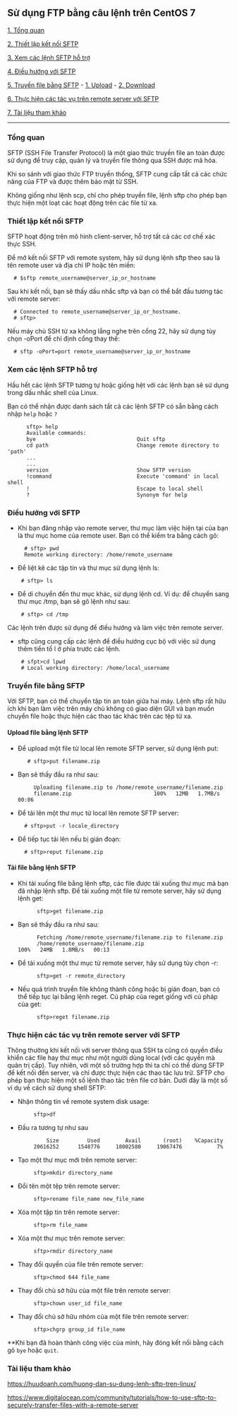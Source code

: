 ## Sử dụng FTP bằng câu lệnh trên CentOS 7
[1. Tổng quan](#about)

[2. Thiết lập kết nối SFTP](#set-connection)

[3. Xem các lệnh SFTP hỗ trợ](#help)

[4. Điều hướng với SFTP](#control)

[5. Truyền file bằng SFTP](#tranfer)
      - [1. Upload](#upload)
      - [2. Download](#download)

[6. Thực hiện các tác vụ trên remote server với SFTP](#action)

[7. Tài liệu tham khảo](#referent)

___

<a name="about"></a>
### Tổng quan

SFTP (SSH File Transfer Protocol) là một giao thức truyền file an toàn được sử dụng để truy cập, quản lý và truyền file thông qua SSH được mã hóa.

Khi so sánh với giao thức FTP truyền thống, SFTP cung cấp tất cả các chức năng của FTP và được thêm bảo mật từ SSH.

Không giống như lệnh scp, chỉ cho phép truyền file, lệnh sftp cho phép bạn thực hiện một loạt các hoạt động trên các file từ xa.

<a name="set-connection"></a>
### Thiết lập kết nối SFTP
SFTP hoạt động trên mô hình client-server, hỗ trợ tất cả các cơ chế xác thực SSH.

Để mở kết nối SFTP với remote system, hãy sử dụng lệnh sftp theo sau là tên remote user và địa chỉ IP hoặc tên miền:

      # $sftp remote_username@server_ip_or_hostname
      
Sau khi kết nối, bạn sẽ thấy dấu nhắc sftp và bạn có thể bắt đầu tương tác với remote server:

      # Connected to remote_username@server_ip_or_hostname.
      # sftp>
      
Nếu máy chủ SSH từ xa không lắng nghe trên cổng 22, hãy sử dụng tùy chọn -oPort để chỉ định cổng thay thế:

      # sftp -oPort=port remote_username@server_ip_or_hostname

<a name="help"></a>
### Xem các lệnh SFTP hỗ trợ
Hầu hết các lệnh SFTP tương tự hoặc giống hệt với các lệnh bạn sẽ sử dụng trong dấu nhắc shell của Linux.

Bạn có thể nhận được danh sách tất cả các lệnh SFTP có sẵn bằng cách nhập `help` hoặc `?`

          sftp> help
          Available commands:
          bye                                Quit sftp
          cd path                            Change remote directory to 'path'
          ...
          ...
          version                            Show SFTP version
          !command                           Execute 'command' in local shell
          !                                  Escape to local shell
          ?                                  Synonym for help

<a name="control" ></a>
### Điều hướng với SFTP

- Khi bạn đăng nhập vào remote server, thư mục làm việc hiện tại của bạn là thư mục home của remote user. Bạn có thể kiểm tra bằng cách gõ:

        # sftp> pwd
        Remote working directory: /home/remote_username

 - Để liệt kê các tập tin và thư mục sử dụng lệnh ls:

        # sftp> ls
        
 - Để di chuyển đến thư mục khác, sử dụng lệnh cd. Ví dụ: để chuyển sang thư mục /tmp, bạn sẽ gõ lệnh như sau:

        # sftp> cd /tmp
        
Các lệnh trên được sử dụng để điều hướng và làm việc trên remote server.

 - sftp cũng cung cấp các lệnh để điều hướng cục bộ với việc sử dụng thêm tiền tố l ở phía trước các lệnh.

        # sfpt>cd lpwd
        # Local working directory: /home/local_username
 
 <a name="tranfer" ></a>
 ### Truyền file bằng SFTP
 
 Với SFTP, bạn có thể chuyển tập tin an toàn giữa hai máy. Lệnh sftp rất hữu ích khi bạn làm việc trên máy chủ không có giao diện GUI và bạn muốn chuyển file hoặc thực hiện các thao tác khác trên các tệp từ xa.
 
 <a name="upload" ></a>
 #### Upload file bằng lệnh SFTP
 
- Để upload một file từ local lên remote SFTP server, sử dụng lệnh put:

         # sftp>put filename.zip
         
 - Bạn sẽ thấy đầu ra như sau:

            Uploading filename.zip to /home/remote_username/filename.zip
            filename.zip                          100%   12MB   1.7MB/s   00:06

 - Để tải lên một thư mục từ local lên remote SFTP server:

         # sftp>put -r locale_directory

 - Để tiếp tục tải lên nếu bị gián đoạn:

         # sftp>reput filename.zip

<a name="download" ></a>
#### Tải file bằng lệnh SFTP

- Khi tải xuống file bằng lệnh sftp, các file được tải xuống thư mục mà bạn đã nhập lệnh sftp. Để tải xuống một file từ remote server, hãy sử dụng lệnh get:

            sftp>get filename.zip

- Bạn sẽ thấy đầu ra như sau:

            Fetching /home/remote_username/filename.zip to filename.zip
            /home/remote_username/filename.zip                           100%   24MB   1.8MB/s   00:13

- Để tải xuống một thư mục từ remote server, hãy sử dụng tùy chọn -r:

            sftp>get -r remote_directory

- Nếu quá trình truyền file không thành công hoặc bị gián đoạn, bạn có thể tiếp tục lại bằng lệnh reget. Cú pháp của reget giống với cú pháp của get:

            sftp>reget filename.zip

<a name="action" ></a>
### Thực hiện các tác vụ trên remote server với SFTP

Thông thường khi kết nối với server thông qua SSH ta cũng có quyền điều khiển các file hay thư mục như một người dùng local (với các quyền mà quản trị cấp). Tuy nhiên, với một số trường hợp thì ta chỉ có thể dùng SFTP để kết nối đến server, và chỉ được thực hiện các thao tác lưu trữ.
SFTP cho phép bạn thực hiện một số lệnh thao tác trên file cơ bản. Dưới đây là một số ví dụ về cách sử dụng shell SFTP:

 - Nhận thông tin về remote system disk usage:

            sftp>df

 - Đầu ra tương tự như sau

                Size         Used        Avail       (root)    %Capacity
            20616252      1548776     18002580     19067476           7%

 - Tạo một thư mục mới trên remote server:

            sftp>mkdir directory_name

 - Đổi tên một tệp trên remote server:

            sftp>rename file_name new_file_name

 - Xóa một tập tin trên remote server:
                  
            sftp>rm file_name

 - Xóa một thư mục trên remote server:

            sftp>rmdir directory_name

 - Thay đổi quyền của file trên remote server:

            sftp>chmod 644 file_name

 - Thay đổi chủ sở hữu của một file trên remote server:

            sftp>chown user_id file_name

 - Thay đổi chủ sở hữu nhóm của một file trên remote server:

            sftp>chgrp group_id file_name

**Khi bạn đã hoàn thành công việc của mình, hãy đóng kết nối bằng cách gõ `bye` hoặc `quit`.


<a name="referent" ></a>
### Tài liệu tham khảo

https://huudoanh.com/huong-dan-su-dung-lenh-sftp-tren-linux/

https://www.digitalocean.com/community/tutorials/how-to-use-sftp-to-securely-transfer-files-with-a-remote-server
